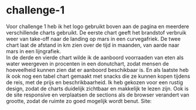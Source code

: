 # challenge-1

Voor challenge 1 heb ik het logo gebruikt boven aan de pagina en meerdere verschillende charts gebruikt. 
De eerste chart geeft het brandstof verbruik weer van take-off naar de landing op mars in een curvegafriek. 
De twee chart laat de afstand in km zien over de tijd in maanden, van aarde naar mars in een lijngrafiek.  
In de derde en vierde chart wilde ik de aanboord voorraaden van eten als water weergeven in procenten in een donutchart,
zodat mensen de hoeveelheid kunnen zien dat er aanboord beschikbaar is. 
En als laatste heb ik ook nog een tabel chart gemaakt met snacks die ze kunnen kopen tijdens de reis, met de prijs en beschrikbaarheid. 
Ik heb gekozen voor een rustig design, zodat de charts duidelijk zichtbaar en makkelijk te lezen zijn. 
Ook is de site responsive en verplaatsen de sections als de browser verandert van grootte, zodat de ruimte zo goed mogelijk wordt benut. 
Site: 
